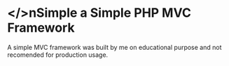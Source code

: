 # </>nSimple a Simple PHP MVC Framework

A simple MVC framework was built by me on educational purpose and not recomended for production usage.
